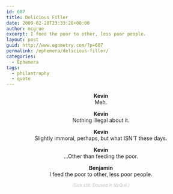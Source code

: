 ```yaml
---
id: 687
title: Delicious Filler
date: 2009-02-20T23:33:28+00:00
author: mcgrue
excerpt: I feed the poor to other, less poor people.
layout: post
guid: http://www.egometry.com/?p=687
permalink: /ephemera/delicious-filler/
categories:
  - Ephemera
tags:
  - philantrophy
  - quote
---
```

<p style="text-align: center;">
  <strong>Kevin</strong><br /> Meh.
</p>

<p style="text-align: center;">
  <strong>Kevin</strong><br /> Nothing illegal about it.
</p>

<p style="text-align: center;">
  <strong>Kevin</strong><br /> Slightly immoral, perhaps, but what ISN&#8217;T these days.
</p>

<p style="text-align: center;">
  <strong>Kevin</strong><br /> &#8230;Other than feeding the poor.
</p>

<p style="text-align: center;">
  <strong>Benjamin</strong><br /> I feed the poor to other, less poor people.
</p>

<p style="text-align: center;">
  <p style="text-align: center;  color: silver; font-size:80%">
    <i>(Sick still. Doused in NyQuil.)</i>
  </p>